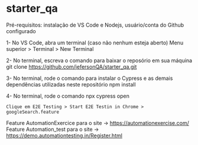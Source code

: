 # starter_qa

Pré-requisitos: instalação de VS Code e Nodejs, usuário/conta do Github configurado 

1- No VS Code, abra um terminal (caso não nenhum esteja aberto)
    Menu superior > Terminal > New Terminal

2- No terminal, escreva o comando para baixar o reposório em sua máquina
    git clone https://github.com/jefersonQA/starter_qa.git

3- No terminal, rode o comando para instalar o Cypress e as demais dependências utilizadas neste repositório
    npm install

4- No terminal, rode o comando 
    npx cypress open

    Clique em E2E Testing > Start E2E Testin in Chrome > googleSearch.feature

Feature AutomationExercice para o site -> https://automationexercise.com/
Feature Automation_test para o site    -> https://demo.automationtesting.in/Register.html

